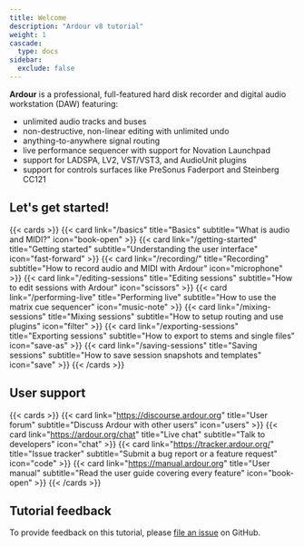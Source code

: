 ```yaml
---
title: Welcome
description: "Ardour v8 tutorial"
weight: 1
cascade:
  type: docs
sidebar:
  exclude: false
---
```


**Ardour** is a professional, full-featured hard disk recorder and digital audio workstation (DAW) featuring:

- unlimited audio tracks and buses
- non-destructive, non-linear editing with unlimited undo
- anything-to-anywhere signal routing
- live performance sequencer with support for Novation Launchpad
- support for LADSPA, LV2, VST/VST3, and AudioUnit plugins
- support for controls surfaces like PreSonus Faderport and Steinberg CC121

<!-- {{< figure src="/ardour-tutorial/images/Ardour8.png" alt="Ardour 8" >}} -->

## Let's get started!

{{< cards >}}
  {{< card link="/basics" title="Basics" subtitle="What is audio and MIDI?" icon="book-open" >}}
  {{< card link="/getting-started" title="Getting started" subtitle="Understanding the user interface" icon="fast-forward" >}}
  {{< card link="/recording/" title="Recording" subtitle="How to record audio and MIDI with Ardour" icon="microphone" >}}
  {{< card link="/editing-sessions" title="Editing sessions" subtitle="How to edit sessions with Ardour" icon="scissors" >}}
  {{< card link="/performing-live" title="Performing live" subtitle="How to use the matrix cue sequencer" icon="music-note" >}}
  {{< card link="/mixing-sessions" title="Mixing sessions" subtitle="How to setup routing and use plugins" icon="filter" >}}
  {{< card link="/exporting-sessions" title="Exporting sessions" subtitle="How to export to stems and single files" icon="save-as" >}}
  {{< card link="/saving-sessions" title="Saving sessions" subtitle="How to save session snapshots and templates" icon="save" >}}
{{< /cards >}}

## User support

{{< cards >}}
  {{< card link="https://discourse.ardour.org" title="User forum" subtitle="Discuss Ardour with other users" icon="users" >}}
  {{< card link="https://ardour.org/chat" title="Live chat" subtitle="Talk to developers" icon="chat" >}}
  {{< card link="https://tracker.ardour.org/" title="Issue tracker" subtitle="Submit a bug report or a feature request" icon="code" >}}
  {{< card link="https://manual.ardour.org" title="User manual" subtitle="Read the user guide covering every feature" icon="book-open" >}}
{{< /cards >}}

## Tutorial feedback

To provide feedback on this tutorial, please [file an issue](https://github.com/prokoudine/ardour-tutorial/issues) on GitHub.